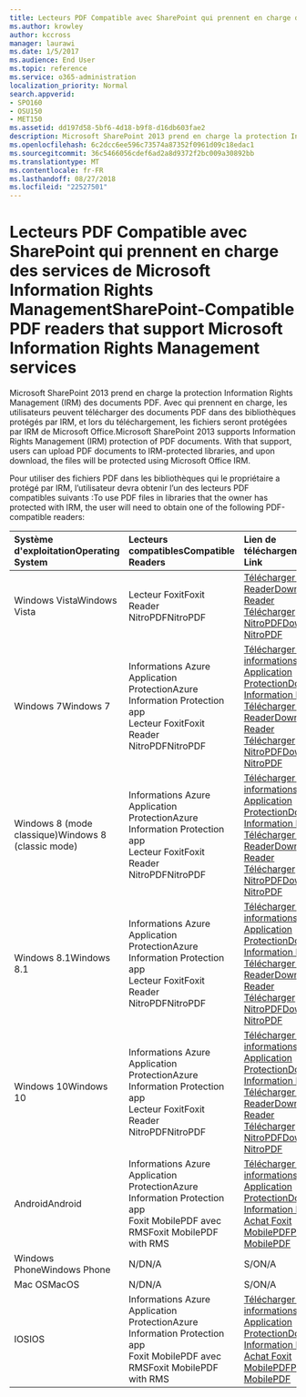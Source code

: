 ```yaml
---
title: Lecteurs PDF Compatible avec SharePoint qui prennent en charge des services de Microsoft Information Rights Management
ms.author: krowley
author: kccross
manager: laurawi
ms.date: 1/5/2017
ms.audience: End User
ms.topic: reference
ms.service: o365-administration
localization_priority: Normal
search.appverid:
- SPO160
- OSU150
- MET150
ms.assetid: dd197d58-5bf6-4d18-b9f8-d16db603fae2
description: Microsoft SharePoint 2013 prend en charge la protection Information Rights Management (IRM) des documents PDF. Avec qui prennent en charge, les utilisateurs peuvent télécharger des documents PDF dans des bibliothèques protégés par IRM, et lors du téléchargement, les fichiers seront protégées par IRM de Microsoft Office.
ms.openlocfilehash: 6c2dcc6ee596c73574a87352f0961d09c18edac1
ms.sourcegitcommit: 36c5466056cdef6ad2a8d9372f2bc009a30892bb
ms.translationtype: MT
ms.contentlocale: fr-FR
ms.lasthandoff: 08/27/2018
ms.locfileid: "22527501"
---
```

# <a name="sharepoint-compatible-pdf-readers-that-support-microsoft-information-rights-management-services"></a><span data-ttu-id="dcaba-104">Lecteurs PDF Compatible avec SharePoint qui prennent en charge des services de Microsoft Information Rights Management</span><span class="sxs-lookup"><span data-stu-id="dcaba-104">SharePoint-Compatible PDF readers that support Microsoft Information Rights Management services</span></span>

<span data-ttu-id="dcaba-p102">Microsoft SharePoint 2013 prend en charge la protection Information Rights Management (IRM) des documents PDF. Avec qui prennent en charge, les utilisateurs peuvent télécharger des documents PDF dans des bibliothèques protégés par IRM, et lors du téléchargement, les fichiers seront protégées par IRM de Microsoft Office.</span><span class="sxs-lookup"><span data-stu-id="dcaba-p102">Microsoft SharePoint 2013 supports Information Rights Management (IRM) protection of PDF documents. With that support, users can upload PDF documents to IRM-protected libraries, and upon download, the files will be protected using Microsoft Office IRM.</span></span>
  
<span data-ttu-id="dcaba-107">Pour utiliser des fichiers PDF dans les bibliothèques qui le propriétaire a protégé par IRM, l’utilisateur devra obtenir l’un des lecteurs PDF compatibles suivants :</span><span class="sxs-lookup"><span data-stu-id="dcaba-107">To use PDF files in libraries that the owner has protected with IRM, the user will need to obtain one of the following PDF-compatible readers:</span></span>
  
|<span data-ttu-id="dcaba-108">**Système d'exploitation**</span><span class="sxs-lookup"><span data-stu-id="dcaba-108">**Operating System**</span></span>|<span data-ttu-id="dcaba-109">**Lecteurs compatibles**</span><span class="sxs-lookup"><span data-stu-id="dcaba-109">**Compatible Readers**</span></span>|<span data-ttu-id="dcaba-110">**Lien de téléchargement**</span><span class="sxs-lookup"><span data-stu-id="dcaba-110">**Download Link**</span></span>|
|:-----|:-----|:-----|
|<span data-ttu-id="dcaba-111">Windows Vista</span><span class="sxs-lookup"><span data-stu-id="dcaba-111">Windows Vista</span></span>  <br/> |<span data-ttu-id="dcaba-112">Lecteur Foxit</span><span class="sxs-lookup"><span data-stu-id="dcaba-112">Foxit Reader</span></span>  <br/> <span data-ttu-id="dcaba-113">NitroPDF</span><span class="sxs-lookup"><span data-stu-id="dcaba-113">NitroPDF</span></span>  <br/> |[<span data-ttu-id="dcaba-114">Télécharger Foxit Reader</span><span class="sxs-lookup"><span data-stu-id="dcaba-114">Download Foxit Reader</span></span>](https://go.microsoft.com/fwlink/?linkid=253210) <br/> [<span data-ttu-id="dcaba-115">Télécharger NitroPDF</span><span class="sxs-lookup"><span data-stu-id="dcaba-115">Download NitroPDF</span></span>](https://www.gonitro.com/pdf-reader) <br/> |
|<span data-ttu-id="dcaba-116">Windows 7</span><span class="sxs-lookup"><span data-stu-id="dcaba-116">Windows 7</span></span>  <br/> |<span data-ttu-id="dcaba-117">Informations Azure Application Protection</span><span class="sxs-lookup"><span data-stu-id="dcaba-117">Azure Information Protection app</span></span>  <br/> <span data-ttu-id="dcaba-118">Lecteur Foxit</span><span class="sxs-lookup"><span data-stu-id="dcaba-118">Foxit Reader</span></span>  <br/> <span data-ttu-id="dcaba-119">NitroPDF</span><span class="sxs-lookup"><span data-stu-id="dcaba-119">NitroPDF</span></span>  <br/> |[<span data-ttu-id="dcaba-120">Télécharger des informations sur Azure Application Protection</span><span class="sxs-lookup"><span data-stu-id="dcaba-120">Download Azure Information Protection app</span></span>](https://go.microsoft.com/fwlink/?linkid=837797) <br/> [<span data-ttu-id="dcaba-121">Télécharger Foxit Reader</span><span class="sxs-lookup"><span data-stu-id="dcaba-121">Download Foxit Reader</span></span>](https://go.microsoft.com/fwlink/?linkid=253210) <br/> [<span data-ttu-id="dcaba-122">Télécharger NitroPDF</span><span class="sxs-lookup"><span data-stu-id="dcaba-122">Download NitroPDF</span></span>](https://www.gonitro.com/pdf-reader) <br/> |
|<span data-ttu-id="dcaba-123">Windows 8 (mode classique)</span><span class="sxs-lookup"><span data-stu-id="dcaba-123">Windows 8 (classic mode)</span></span>  <br/> |<span data-ttu-id="dcaba-124">Informations Azure Application Protection</span><span class="sxs-lookup"><span data-stu-id="dcaba-124">Azure Information Protection app</span></span>  <br/> <span data-ttu-id="dcaba-125">Lecteur Foxit</span><span class="sxs-lookup"><span data-stu-id="dcaba-125">Foxit Reader</span></span>  <br/> <span data-ttu-id="dcaba-126">NitroPDF</span><span class="sxs-lookup"><span data-stu-id="dcaba-126">NitroPDF</span></span>  <br/> |[<span data-ttu-id="dcaba-127">Télécharger des informations sur Azure Application Protection</span><span class="sxs-lookup"><span data-stu-id="dcaba-127">Download Azure Information Protection app</span></span>](https://go.microsoft.com/fwlink/?linkid=837797) <br/> [<span data-ttu-id="dcaba-128">Télécharger Foxit Reader</span><span class="sxs-lookup"><span data-stu-id="dcaba-128">Download Foxit Reader</span></span>](https://go.microsoft.com/fwlink/?linkid=253210) <br/> [<span data-ttu-id="dcaba-129">Télécharger NitroPDF</span><span class="sxs-lookup"><span data-stu-id="dcaba-129">Download NitroPDF</span></span>](https://www.gonitro.com/pdf-reader) <br/> |
|<span data-ttu-id="dcaba-130">Windows 8.1</span><span class="sxs-lookup"><span data-stu-id="dcaba-130">Windows 8.1</span></span>  <br/> |<span data-ttu-id="dcaba-131">Informations Azure Application Protection</span><span class="sxs-lookup"><span data-stu-id="dcaba-131">Azure Information Protection app</span></span>  <br/> <span data-ttu-id="dcaba-132">Lecteur Foxit</span><span class="sxs-lookup"><span data-stu-id="dcaba-132">Foxit Reader</span></span>  <br/> <span data-ttu-id="dcaba-133">NitroPDF</span><span class="sxs-lookup"><span data-stu-id="dcaba-133">NitroPDF</span></span>  <br/> |[<span data-ttu-id="dcaba-134">Télécharger des informations sur Azure Application Protection</span><span class="sxs-lookup"><span data-stu-id="dcaba-134">Download Azure Information Protection app</span></span>](https://go.microsoft.com/fwlink/?linkid=837797) <br/> [<span data-ttu-id="dcaba-135">Télécharger Foxit Reader</span><span class="sxs-lookup"><span data-stu-id="dcaba-135">Download Foxit Reader</span></span>](https://go.microsoft.com/fwlink/?linkid=253210) <br/> [<span data-ttu-id="dcaba-136">Télécharger NitroPDF</span><span class="sxs-lookup"><span data-stu-id="dcaba-136">Download NitroPDF</span></span>](https://www.gonitro.com/pdf-reader) <br/> |
|<span data-ttu-id="dcaba-137">Windows 10</span><span class="sxs-lookup"><span data-stu-id="dcaba-137">Windows 10</span></span>  <br/> |<span data-ttu-id="dcaba-138">Informations Azure Application Protection</span><span class="sxs-lookup"><span data-stu-id="dcaba-138">Azure Information Protection app</span></span>  <br/> <span data-ttu-id="dcaba-139">Lecteur Foxit</span><span class="sxs-lookup"><span data-stu-id="dcaba-139">Foxit Reader</span></span>  <br/> <span data-ttu-id="dcaba-140">NitroPDF</span><span class="sxs-lookup"><span data-stu-id="dcaba-140">NitroPDF</span></span>  <br/> |[<span data-ttu-id="dcaba-141">Télécharger des informations sur Azure Application Protection</span><span class="sxs-lookup"><span data-stu-id="dcaba-141">Download Azure Information Protection app</span></span>](https://go.microsoft.com/fwlink/?linkid=837797) <br/> [<span data-ttu-id="dcaba-142">Télécharger Foxit Reader</span><span class="sxs-lookup"><span data-stu-id="dcaba-142">Download Foxit Reader</span></span>](https://go.microsoft.com/fwlink/?linkid=253210) <br/> [<span data-ttu-id="dcaba-143">Télécharger NitroPDF</span><span class="sxs-lookup"><span data-stu-id="dcaba-143">Download NitroPDF</span></span>](https://www.gonitro.com/pdf-reader) <br/> |
|<span data-ttu-id="dcaba-144">Android</span><span class="sxs-lookup"><span data-stu-id="dcaba-144">Android</span></span>  <br/> |<span data-ttu-id="dcaba-145">Informations Azure Application Protection</span><span class="sxs-lookup"><span data-stu-id="dcaba-145">Azure Information Protection app</span></span>  <br/> <span data-ttu-id="dcaba-146">Foxit MobilePDF avec RMS</span><span class="sxs-lookup"><span data-stu-id="dcaba-146">Foxit MobilePDF with RMS</span></span>  <br/> |[<span data-ttu-id="dcaba-147">Télécharger des informations sur Azure Application Protection</span><span class="sxs-lookup"><span data-stu-id="dcaba-147">Download Azure Information Protection app</span></span>](https://go.microsoft.com/fwlink/?linkid=836827) <br/> [<span data-ttu-id="dcaba-148">Achat Foxit MobilePDF</span><span class="sxs-lookup"><span data-stu-id="dcaba-148">Purchase Foxit MobilePDF</span></span>](https://play.google.com/store/apps/details?id=com.foxit.mobile.pdf.rms) <br/> |
|<span data-ttu-id="dcaba-149">Windows Phone</span><span class="sxs-lookup"><span data-stu-id="dcaba-149">Windows Phone</span></span>  <br/> |<span data-ttu-id="dcaba-150">N/D</span><span class="sxs-lookup"><span data-stu-id="dcaba-150">N/A</span></span>  <br/> |<span data-ttu-id="dcaba-151">S/O</span><span class="sxs-lookup"><span data-stu-id="dcaba-151">N/A</span></span>  <br/> |
|<span data-ttu-id="dcaba-152">Mac OS</span><span class="sxs-lookup"><span data-stu-id="dcaba-152">MacOS</span></span>  <br/> |<span data-ttu-id="dcaba-153">N/D</span><span class="sxs-lookup"><span data-stu-id="dcaba-153">N/A</span></span>  <br/> |<span data-ttu-id="dcaba-154">S/O</span><span class="sxs-lookup"><span data-stu-id="dcaba-154">N/A</span></span>  <br/> |
|<span data-ttu-id="dcaba-155">IOS</span><span class="sxs-lookup"><span data-stu-id="dcaba-155">IOS</span></span>  <br/> |<span data-ttu-id="dcaba-156">Informations Azure Application Protection</span><span class="sxs-lookup"><span data-stu-id="dcaba-156">Azure Information Protection app</span></span>  <br/> <span data-ttu-id="dcaba-157">Foxit MobilePDF avec RMS</span><span class="sxs-lookup"><span data-stu-id="dcaba-157">Foxit MobilePDF with RMS</span></span>  <br/> |[<span data-ttu-id="dcaba-158">Télécharger des informations sur Azure Application Protection</span><span class="sxs-lookup"><span data-stu-id="dcaba-158">Download Azure Information Protection app</span></span>](https://go.microsoft.com/fwlink/?linkid=836828) <br/> [<span data-ttu-id="dcaba-159">Achat Foxit MobilePDF</span><span class="sxs-lookup"><span data-stu-id="dcaba-159">Purchase Foxit MobilePDF</span></span>](https://play.google.com/store/apps/details?id=com.foxit.mobile.pdf.rms) <br/> |
   

